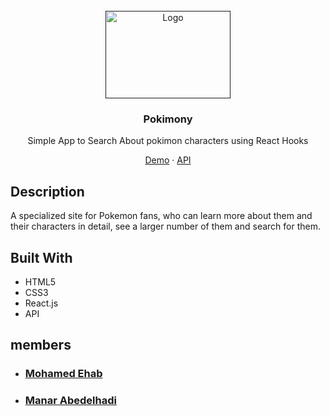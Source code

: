 
<br />
<div align="center">
  <a href="" target="_blank">
    <img src="https://www.videogameschronicle.com/files/2020/11/Pokemon-25th-anniversary-logo-scaled.jpg" width="200" height="140" alt="Logo" >
  </a>

  <h3 align="center"> Pokimony </h3>

  <p align="center">
    Simple App to Search About pokimon characters using React Hooks 
  </p>
    <a href=""> Demo</a>
    ·
    <a href="">API</a>
</div>

## Description

A specialized site for Pokemon fans, who can learn more about them and their characters in detail, see a larger number of them and search for them.

## Built With

- HTML5
- CSS3
- React.js
- API

## members

- ### [Mohamed Ehab](https://github.com/mo7amedehab97)
- ### [Manar Abedelhadi](https://github.com/manar-abed)
